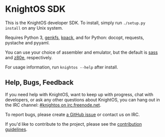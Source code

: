 # KnightOS SDK

This is the KnightOS developer SDK. To install, simply run `./setup.py install` on any Unix system.

Requires Python 3, [genkfs](https://github.com/KnightOS/genkfs), [kpack](https://github.com/KnightOS/kpack), and for Python: docopt, requests, pystache and pyyaml.

You can use your choice of assembler and emulator, but the default is [sass](https://github.com/KnightOS/sass) and [z80e](https://github.com/KnightOS/z80e), respectively.

For usage information, run `knightos --help` after install.

## Help, Bugs, Feedback

If you need help with KnightOS, want to keep up with progress, chat with
developers, or ask any other questions about KnightOS, you can hang out in the
IRC channel: [#knightos on irc.freenode.net](http://webchat.freenode.net/?channels=knightos).
 
To report bugs, please create [a GitHub issue](https://github.com/KnightOS/KnightOS/issues/new) or contact us on IRC.
 
If you'd like to contribute to the project, please see the [contribution guidelines](http://www.knightos.org/contributing).
